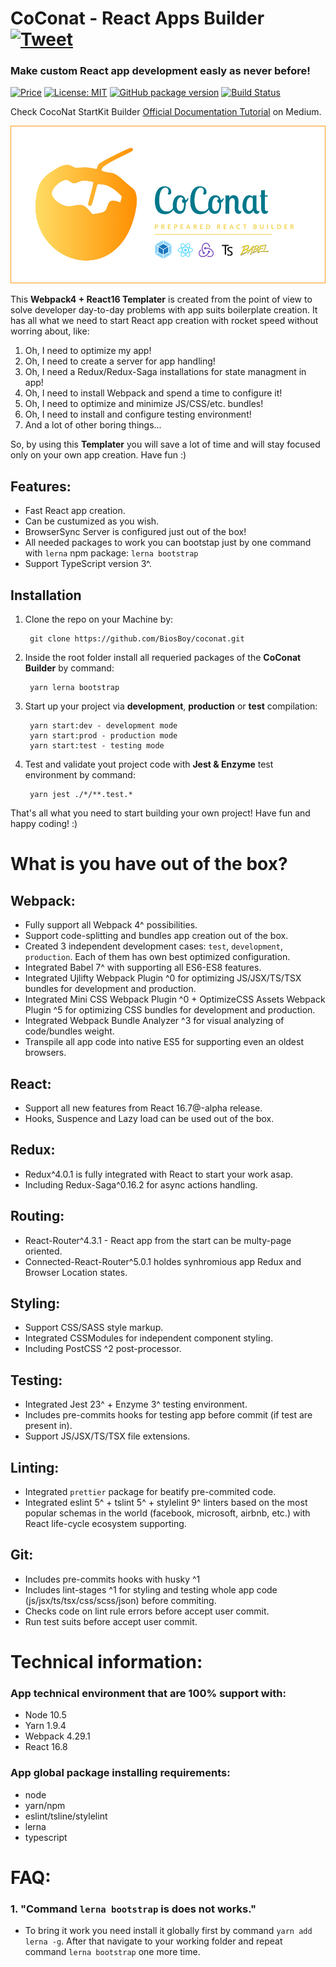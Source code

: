 

# CoConat - React Apps Builder [![Tweet](https://img.shields.io/twitter/url/http/shields.io.svg?style=social)](https://twitter.com/intent/tweet?text=You%20will%20never%20know%20how%20everything%20work%20but%20you%20should%20understand%20the%20system&url=https://medium.com/@svyat770/lets-kill-create-react-app-452cb55f77d3&via=svyat770&hashtags=react,webpack,babel,webdevelopment,developers)
### Make custom React app development easly as never before!

[![Price](https://img.shields.io/badge/price-FREE-0098f7.svg)](https://github.com/BiosBoy/coconat/blob/master/LICENSE)
[![License: MIT](https://img.shields.io/badge/license-MIT-yellow.svg)](https://github.com/BiosBoy/coconat/blob/master/LICENSE)
[![GitHub package version](https://img.shields.io/badge/version-1.8.1-red.svg)](https://github.com/BiosBoy/coconat)
[![Build Status](https://travis-ci.org/BiosBoy/coconat.svg?branch=master)](https://travis-ci.org/BiosBoy/coconat)

Check CocoNat StartKit Builder [Official Documentation Tutorial](https://medium.com/@svyat770/lets-kill-create-react-app-452cb55f77d3) on Medium.

![logo_image](https://raw.githubusercontent.com/BiosBoy/coconat/master/LOGO_COCONAT.jpg)

This **Webpack4 + React16 Templater** is created from the point of view to solve developer day-to-day problems with app suits boilerplate creation. It has all what we need to start React app creation with rocket speed without worring about, like:
 1. Oh, I need to optimize my app!
 2. Oh, I need to create a server for app handling!
 3. Oh, I need a Redux/Redux-Saga installations for state managment in app!
 4. Oh, I need to install Webpack and spend a time to configure it!
 5. Oh, I need to optimize and minimize JS/CSS/etc. bundles!
 6. Oh, I need to install and configure testing environment!
 7. And a lot of other boring things...

So, by using this **Templater** you will save a lot of time and will stay focused only on your own app creation. Have fun :)

## Features:
 * Fast React app creation.
 * Can be custumized as you wish.
 * BrowserSync Server is configured just out of the box!
 * All needed packages to work you can bootstap just by one command with `lerna` npm package: `lerna bootstrap`
 * Support TypeScript version 3^.

## Installation

1. Clone the repo on your Machine by:

   ```
    git clone https://github.com/BiosBoy/coconat.git
   ```
2. Inside the root folder install all requeried packages of the **CoConat Builder** by command:
   ```
    yarn lerna bootstrap
   ```
3. Start up your project via **development**, **production** or **test** compilation:
   ```
    yarn start:dev - development mode
    yarn start:prod - production mode
    yarn start:test - testing mode
   ```
4. Test and validate yout project code with **Jest & Enzyme** test environment by command:
   ```
    yarn jest ./*/**.test.*
   ```
That's all what you need to start building your own project! Have fun and happy coding! :)

# What is you have out of the box?
 ## Webpack:
 * Fully support all Webpack 4^ possibilities.
 * Support code-splitting and bundles app creation out of the box.
 * Created 3 independent development cases: `test`, `development`, `production`. Each of them has own best optimized configuration.
 * Integrated Babel 7^ with supporting all ES6-ES8 features.
 * Integrated Ujlifty Webpack Plugin ^0 for optimizing JS/JSX/TS/TSX bundles for development and production.
 * Integrated Mini CSS Webpack Plugin ^0 + OptimizeCSS Assets Webpack Plugin ^5 for optimizing CSS bundles for development and production.
 * Integrated Webpack Bundle Analyzer ^3 for visual analyzing of code/bundles weight.
 * Transpile all app code into native ES5 for supporting even an oldest browsers.

 ## React:
 * Support all new features from React 16.7@-alpha release.
 * Hooks, Suspence and Lazy load can be used out of the box.

 ## Redux:
 * Redux^4.0.1 is fully integrated with React to start your work asap.
 * Including Redux-Saga^0.16.2 for async actions handling.

## Routing:
 * React-Router^4.3.1 - React app from the start can be multy-page oriented.
 * Connected-React-Router^5.0.1 holdes synhromious app Redux and Browser Location states.

 ## Styling:
 * Support CSS/SASS style markup.
 * Integrated CSSModules for independent component styling.
 * Including PostCSS ^2 post-processor.

 ## Testing:
 * Integrated Jest 23^ + Enzyme 3^ testing environment.
 * Includes pre-commits hooks for testing app before commit (if test are present in).
 * Support JS/JSX/TS/TSX file extensions.

 ## Linting:
 * Integrated `prettier` package for beatify pre-commited code.
 * Integrated eslint 5^ + tslint 5^ + stylelint 9^ linters based on the most popular schemas in the world (facebook, microsoft, airbnb, etc.) with React life-cycle ecosystem supporting.

 ## Git:
 * Includes pre-commits hooks with husky ^1
 * Includes lint-stages ^1 for styling and testing whole app code (js/jsx/ts/tsx/css/scss/json) before commiting.
 * Checks code on lint rule errors before accept user commit.
 * Run test suits before accept user commit.


# Technical information:
### App technical environment that are 100% support with:
 * Node 10.5
 * Yarn 1.9.4
 * Webpack 4.29.1
 * React 16.8

### App global package installing requirements:
 * node
 * yarn/npm
 * eslint/tsline/stylelint
 * lerna
 * typescript



# FAQ:
 ### 1. "Command `lerna bootstrap` is does not works."
 * To bring it work you need install it globally first by command `yarn add lerna -g`. After that navigate to your working folder and repeat command `lerna bootstrap` one more time.
